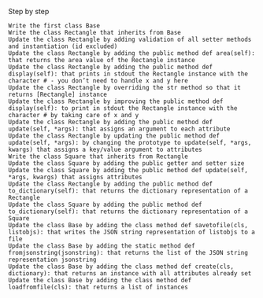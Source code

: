 Step by step

    Write the first class Base
    Write the class Rectangle that inherits from Base
    Update the class Rectangle by adding validation of all setter methods and instantiation (id excluded)
    Update the class Rectangle by adding the public method def area(self): that returns the area value of the Rectangle instance
    Update the class Rectangle by adding the public method def display(self): that prints in stdout the Rectangle instance with the character # - you don’t need to handle x and y here
    Update the class Rectangle by overriding the str method so that it returns [Rectangle] instance
    Update the class Rectangle by improving the public method def display(self): to print in stdout the Rectangle instance with the character # by taking care of x and y
    Update the class Rectangle by adding the public method def update(self, *args): that assigns an argument to each attribute
    Update the class Rectangle by updating the public method def update(self, *args): by changing the prototype to update(self, *args, kwargs) that assigns a key/value argument to attributes
    Write the class Square that inherits from Rectangle
    Update the class Square by adding the public getter and setter size
    Update the class Square by adding the public method def update(self, *args, kwargs) that assigns attributes
    Update the class Rectangle by adding the public method def to_dictionary(self): that returns the dictionary representation of a Rectangle
    Update the class Square by adding the public method def to_dictionary(self): that returns the dictionary representation of a Square
    Update the class Base by adding the class method def savetofile(cls, listobjs): that writes the JSON string representation of listobjs to a file
    Update the class Base by adding the static method def fromjsonstring(jsonstring): that returns the list of the JSON string representation jsonstring
    Update the class Base by adding the class method def create(cls, dictionary): that returns an instance with all attributes already set
    Update the class Base by adding the class method def loadfromfile(cls): that returns a list of instances
